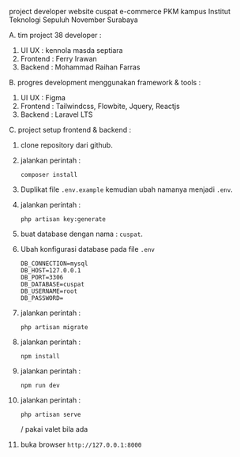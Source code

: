 project developer website cuspat e-commerce PKM kampus Institut Teknologi Sepuluh November Surabaya

A. tim project 38 developer :

1. UI UX : kennola masda septiara
2. Frontend : Ferry Irawan
3. Backend : Mohammad Raihan Farras

B. progres development menggunakan framework & tools :

1. UI UX : Figma
2. Frontend : Tailwindcss, Flowbite, Jquery, Reactjs
3. Backend : Laravel LTS

C. project setup frontend & backend :

1. clone repository dari github.

2. jalankan perintah :

    ```
    composer install
    ```

3. Duplikat file `.env.example` kemudian ubah namanya menjadi `.env`.

4. jalankan perintah :

    ```
    php artisan key:generate
    ```

5. buat database dengan nama : `cuspat`.

6. Ubah konfigurasi database pada file `.env`
    ```
    DB_CONNECTION=mysql
    DB_HOST=127.0.0.1
    DB_PORT=3306
    DB_DATABASE=cuspat
    DB_USERNAME=root
    DB_PASSWORD=
    ```
7. jalankan perintah :
    ```
    php artisan migrate
    ```
8. jalankan perintah :
    ```
    npm install
    ```
9. jalankan perintah :
    ```
    npm run dev
    ```
10. jalankan perintah :

    ```
    php artisan serve
    ```

    / pakai valet bila ada

11. buka browser `http://127.0.0.1:8000`
